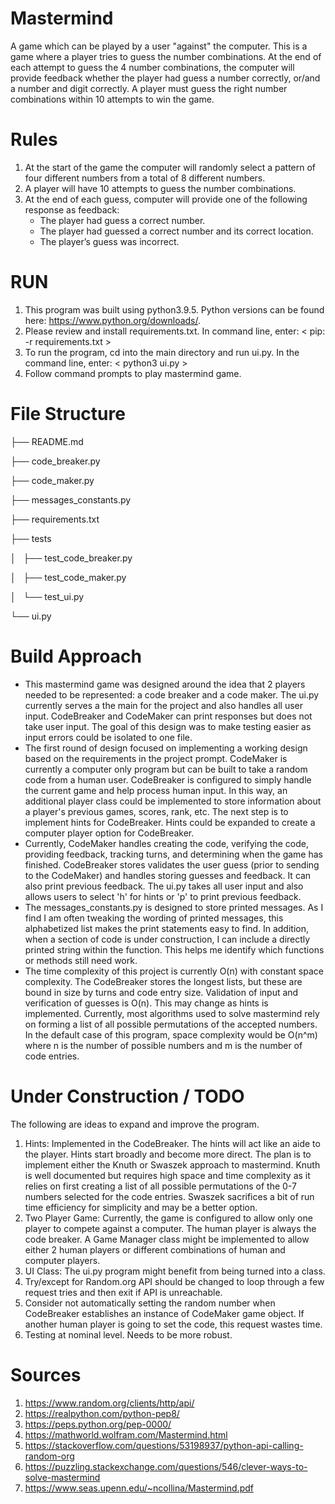 # Mastermind
A game which can be played by a user "against" the computer. This is a game where a player tries to guess the number combinations. At the end of each attempt to guess the 4 number combinations, the computer will provide feedback whether the player had guess a number correctly, or/and a number and digit correctly. A player must guess the right number combinations within 10 attempts to win the game.

# Rules
1. At the start of the game the computer will randomly select a pattern of four different numbers from a total of 8 different numbers.
2. A player will have 10 attempts to guess the number combinations.
3. At the end of each guess, computer will provide one of the following response as feedback:
     - The player had guess a correct number.
     - The player had guessed a correct number and its correct location.
     - The player’s guess was incorrect.

# RUN
1. This program was built using python3.9.5. Python versions can be found here: https://www.python.org/downloads/.
2. Please review and install requirements.txt. In command line, enter: < pip: -r requirements.txt >
3. To run the program, cd into the main directory and run ui.py. In the command line, enter: < python3 ui.py >
4. Follow command prompts to play mastermind game. 

# File Structure
├── README.md

├── code_breaker.py

├── code_maker.py

├── messages_constants.py

├── requirements.txt

├── tests

│   ├── test_code_breaker.py

│   ├── test_code_maker.py

│   └── test_ui.py

└── ui.py

# Build Approach
- This mastermind game was designed around the idea that 2 players needed to be represented: a code breaker and a code maker. The ui.py currently serves a the main for the project and also handles all user input. CodeBreaker and CodeMaker can print responses but does not take user input. The goal of this design was to make testing easier as input errors could be isolated to one file.
- The first round of design focused on implementing a working design based on the requirements in the project prompt. CodeMaker is currently a computer only program but can be built to take a random code from a human user. CodeBreaker is configured to simply handle the current game and help process human input. In this way, an additional player class could be implemented to store information about a player's previous games, scores, rank, etc. The next step is to implement hints for CodeBreaker. Hints could be expanded to create a computer player option for CodeBreaker.
- Currently, CodeMaker handles creating the code, verifying the code, providing feedback, tracking turns, and determining when the game has finished. CodeBreaker stores validates the user guess (prior to sending to the CodeMaker) and handles storing guesses and feedback. It can also print previous feedback. The ui.py takes all user input and also allows users to select 'h' for hints or 'p' to print previous feedback.
- The messages_constants.py is designed to store printed messages. As I find I am often tweaking the wording of printed messages, this alphabetized list makes the print statements easy to find. In addition, when a section of code is under construction, I can include a directly printed string within the function. This helps me identify which functions or methods still need work.
- The time complexity of this project is currently O(n) with constant space complexity. The CodeBreaker stores the longest lists, but these are bound in size by turns and code entry size. Validation of input and verification of guesses is O(n). This may change as hints is implemented. Currently, most algorithms used to solve mastermind rely on forming a list of all possible permutations of the accepted numbers. In the default case of this program, space complexity would be O(n^m) where n is the number of possible numbers and m is the number of code entries.
     
# Under Construction / TODO
The following are ideas to expand and improve the program.
1. Hints: Implemented in the CodeBreaker. The hints will act like an aide to the player. Hints start broadly and become more direct. The plan is to implement either the Knuth or Swaszek approach to mastermind. Knuth is well documented but requires high space and time complexity as it relies on first creating a list of all possible permutations of the 0-7 numbers selected for the code entries. Swaszek sacrifices a bit of run time efficiency for simplicity and may be a better option.
2. Two Player Game: Currently, the game is configured to allow only one player to compete against a computer. The human player is always the code breaker. A Game Manager class might be implemented to allow either 2 human players or different combinations of human and computer players.
3. UI Class: The ui.py program might benefit from being turned into a class.
4. Try/except for Random.org API should be changed to loop through a few request tries and then exit if API is unreachable.
5. Consider not automatically setting the random number when CodeBreaker establishes an instance of CodeMaker game object. If another human player is going to set the code, this request wastes time.
6. Testing at nominal level. Needs to be more robust.
       
# Sources
1. https://www.random.org/clients/http/api/
2. https://realpython.com/python-pep8/
3. https://peps.python.org/pep-0000/
4. https://mathworld.wolfram.com/Mastermind.html
5. https://stackoverflow.com/questions/53198937/python-api-calling-random-org
6. https://puzzling.stackexchange.com/questions/546/clever-ways-to-solve-mastermind
7. https://www.seas.upenn.edu/~ncollina/Mastermind.pdf
